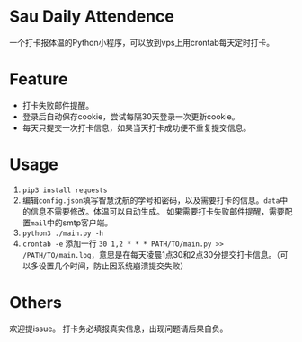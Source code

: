# Sau Daily Attendence

一个打卡报体温的Python小程序，可以放到vps上用crontab每天定时打卡。

# Feature

 * 打卡失败邮件提醒。
 * 登录后自动保存cookie，尝试每隔30天登录一次更新cookie。
 * 每天只提交一次打卡信息，如果当天打卡成功便不重复提交信息。

# Usage

1. `pip3 install requests`
2. 编辑`config.json`填写智慧沈航的学号和密码，以及需要打卡的信息。`data`中的信息不需要修改。体温可以自动生成。
   如果需要打卡失败邮件提醒，需要配置`mail`中的smtp客户端。
3. `python3 ./main.py -h`
4. `crontab -e` 添加一行 `30 1,2 * * * PATH/TO/main.py >> /PATH/TO/main.log`，意思是在每天凌晨1点30和2点30分提交打卡信息。（可以多设置几个时间，防止因系统崩溃提交失败）

# Others

欢迎提issue。
打卡务必填报真实信息，出现问题请后果自负。
